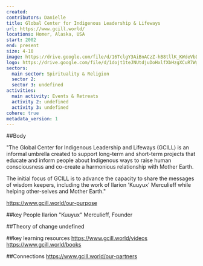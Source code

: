 ```yaml
---
created:
contributors: Danielle
title: Global Center for Indigenous Leadership & Lifeways
url: https://www.gcill.world/
locations: Homer, Alaska, USA
start: 2002
end: present
size: 4-10
image: https://drive.google.com/file/d/16TclgY3AiBnACzZ-hB8tllK_KWdeVbD_/view?usp=drive_link
logo: https://drive.google.com/file/d/1dojt1teJNUtdjuDoHxlfXbHzgXCuR7Wg/view?usp=drive_link
sectors:
  main sector: Spirituality & Religion
  sector 2: 
  sector 3: undefined
activities: 
  main activity: Events & Retreats
  activity 2: undefined
  activity 3: undefined
cohere: true
metadata_version: 1
---
```



##Body

"The Global Center for Indigenous Leadership and Lifeways (GCILL) is an informal umbrella created to support long-term and short-term projects that educate and inform people about Indigenous ways to raise human consciousness and  co-create a harmonious relationship with Mother Earth.


The initial focus of GCILL is to advance the capacity to share the messages of wisdom keepers, including the work of  Ilarion 'Kuuyux' Merculieff while helping other-selves and Mother Earth."

https://www.gcill.world/our-purpose


##key People
Ilarion "Kuuyux" Merculieff, Founder

##Theory of change
undefined

##key learning resources
https://www.gcill.world/videos
https://www.gcill.world/books

##Connections
https://www.gcill.world/our-partners


